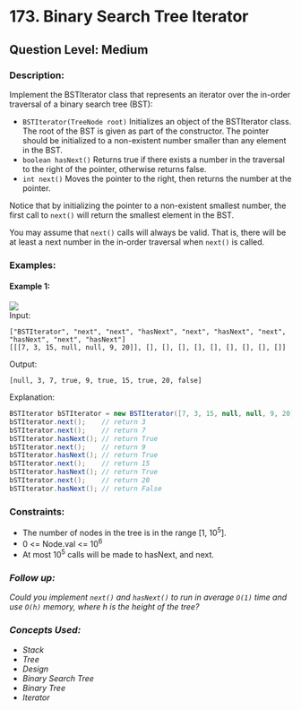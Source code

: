 # 173. Binary Search Tree Iterator
## Question Level: Medium
### Description:
Implement the BSTIterator class that represents an iterator over the in-order traversal of a binary search tree (BST):
- `BSTIterator(TreeNode root)` Initializes an object of the BSTIterator class. The root of the BST is given as part of the constructor. The pointer should be initialized to a non-existent number smaller than any element in the BST.
- `boolean hasNext()` Returns true if there exists a number in the traversal to the right of the pointer, otherwise returns false.
- `int next()` Moves the pointer to the right, then returns the number at the pointer.

Notice that by initializing the pointer to a non-existent smallest number, the first call to `next()` will return the smallest element in the BST.

You may assume that `next()` calls will always be valid. That is, there will be at least a next number in the in-order traversal when `next()` is called.

### Examples:
#### Example 1:

<img src="https://assets.leetcode.com/uploads/2018/12/25/bst-tree.png"><br>
Input:
```
["BSTIterator", "next", "next", "hasNext", "next", "hasNext", "next", "hasNext", "next", "hasNext"]
[[[7, 3, 15, null, null, 9, 20]], [], [], [], [], [], [], [], [], []]
```
Output:
```
[null, 3, 7, true, 9, true, 15, true, 20, false]
```

Explanation:
```Java
BSTIterator bSTIterator = new BSTIterator([7, 3, 15, null, null, 9, 20]);
bSTIterator.next();    // return 3
bSTIterator.next();    // return 7
bSTIterator.hasNext(); // return True
bSTIterator.next();    // return 9
bSTIterator.hasNext(); // return True
bSTIterator.next();    // return 15
bSTIterator.hasNext(); // return True
bSTIterator.next();    // return 20
bSTIterator.hasNext(); // return False
```
### Constraints:

- The number of nodes in the tree is in the range [1, 10<sup>5</sup>].
- 0 <= Node.val <= 10<sup>6</sup>
- At most 10<sup>5</sup> calls will be made to hasNext, and next.

### <i>Follow up:

Could you implement `next()` and `hasNext()` to run in average `O(1)` time and use `O(h)` memory, where h is the height of the tree?

### Concepts Used:
- Stack
- Tree
- Design
- Binary Search Tree
- Binary Tree
- Iterator </i>